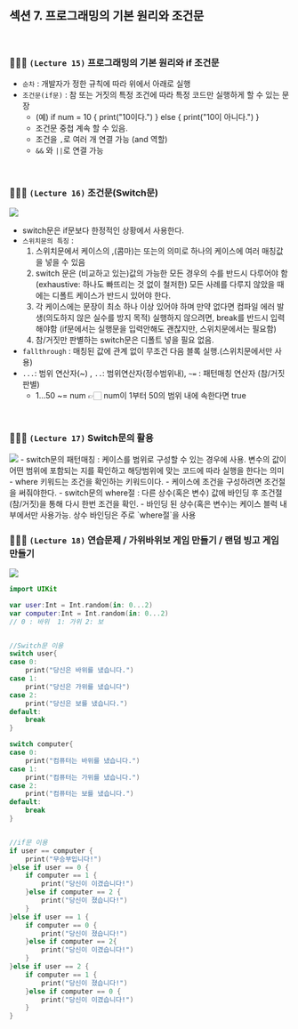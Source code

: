 ## 섹션 7. 프로그래밍의 기본 원리와 조건문

<br/>

### 👩🏻‍💻 `(Lecture 15)` 프로그래밍의 기본 원리와 if 조건문

- `순차` : 개발자가 정한 규칙에 따라 위에서 아래로 실행
- `조건문(if문)` : 참 또는 거짓의 특정 조건에 따라 특정 코드만 실행하게 할 수 있는 문장
  - (예) if num = 10 { print("10이다.") } else { print("10이 아니다.") }
  - 조건문 중첩 계속 할 수 있음.
  - 조건을 `,`로 여러 개 연결 가능 (and 역할)
  - `&&` 와 `||`로 연결 가능

<br/>

### 👩🏻‍💻 `(Lecture 16)` 조건문(Switch문)

<img src="https://img1.daumcdn.net/thumb/R1280x0/?scode=mtistory2&fname=https%3A%2F%2Fblog.kakaocdn.net%2Fdn%2FcxWndc%2FbtstljRVf3C%2FpL2CY4Anz2GsjkeAkWvpO1%2Fimg.png" />

- switch문은 if문보다 한정적인 상황에서 사용한다.
- `스위치문의 특징` :
  1.  스위치문에서 케이스의 ,(콤마)는 또는의 의미로 하나의 케이스에 여러 매칭값을 넣을 수 있음
  2.  switch 문은 (비교하고 있는)값의 가능한 모든 경우의 수를 반드시 다루어야 함 (exhaustive: 하나도 빠뜨리는 것 없이 철저한)
      모든 사례를 다루지 않았을 때에는 디폴트 케이스가 반드시 있어야 한다.
  3.  각 케이스에는 문장이 최소 하나 이상 있어야 하며 만약 없다면 컴파일 에러 발생(의도하지 않은 실수를 방지 목적)
      실행하지 않으려면, break를 반드시 입력해야함 (if문에서는 실행문을 입력안해도 괜찮지만, 스위치문에서는 필요함)
  4.  참/거짓만 판별하는 switch문은 디폴트 넣을 필요 없음.
- `fallthrough` : 매칭된 값에 관계 없이 무조건 다음 블록 실행.(스위치문에서만 사용)
- `...`: 범위 연산자(~) , `..`: 범위연산자(정수범위내), `~=` : 패턴매칭 연산자 (참/거짓 판별)
  - 1...50 ~= num 👉🏻 num이 1부터 50의 범위 내에 속한다면 true

<br/>

### 👩🏻‍💻 `(Lecture 17)` Switch문의 활용

<img src="https://img1.daumcdn.net/thumb/R1280x0/?scode=mtistory2&fname=https%3A%2F%2Fblog.kakaocdn.net%2Fdn%2FxCVQB%2Fbtstw3AqWZ1%2FkfBxAJKSLhQtfs8KEIhYH1%2Fimg.png" />
- switch문의 패턴매칭 : 케이스를 범위로 구성할 수 있는 경우에 사용. 변수의 값이 어떤 범위에 포함되는 지를 확인하고 해당범위에 맞는 코드에 따라 실행을 한다는 의미
- where 키워드는 조건을 확인하는 키워드이다.
- 케이스에 조건을 구성하려면 조건절을 써줘야한다.
- switch문의 where절 : 다른 상수(혹은 변수) 값에 바인딩 후 조건절(참/거짓)을 통해 다시 한번 조건을 확인.
  - 바인딩 된 상수(혹은 변수)는 케이스 블럭 내부에서만 사용가능. 상수 바인딩은 주로 `where절`을 사용

<br/>

### 👩🏻‍💻 `(Lecture 18)` 연습문제 / 가위바위보 게임 만들기 / 랜덤 빙고 게임 만들기

<img src="https://img1.daumcdn.net/thumb/R1280x0/?scode=mtistory2&fname=https%3A%2F%2Fblog.kakaocdn.net%2Fdn%2FcH8jT5%2FbtstSjKBBUc%2FVjVW6vAkNXqhQQH6Fqe2E0%2Fimg.png" />

<br/>

```swift
import UIKit

var user:Int = Int.random(in: 0...2)
var computer:Int = Int.random(in: 0...2)
// 0 : 바위  1: 가위 2: 보


//Switch문 이용
switch user{
case 0:
    print("당신은 바위를 냈습니다.")
case 1:
    print("당신은 가위를 냈습니다")
case 2:
    print("당신은 보를 냈습니다.")
default:
    break
}

switch computer{
case 0:
    print("컴퓨터는 바위를 냈습니다.")
case 1:
    print("컴퓨터는 가위를 냈습니다.")
case 2:
    print("컴퓨터는 보를 냈습니다.")
default:
    break
}


//if문 이용
if user == computer {
    print("무승부입니다!")
}else if user == 0 {
    if computer == 1 {
        print("당신이 이겼습니다!")
    }else if computer == 2 {
        print("당신이 졌습니다!")
    }
}else if user == 1 {
    if computer == 0 {
        print("당신이 졌습니다!")
    }else if computer == 2{
        print("당신이 이겼습니다!")
    }
}else if user == 2 {
    if computer == 1 {
        print("당신이 졌습니다!")
    }else if computer == 0 {
        print("당신이 이겼습니다!")
    }
}


```
